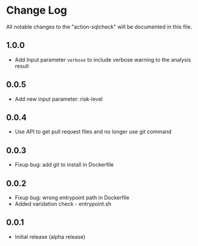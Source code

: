 # Change Log

All notable changes to the "action-sqlcheck" will be documented in this file.

## 1.0.0
- Add Input parameter `verbose` to include verbose warning to the analysis result

## 0.0.5
- Add new input parameter: risk-level

## 0.0.4
- Use API to get pull request files and no longer use git command

## 0.0.3
- Fixup bug: add git to install in Dockerfile

## 0.0.2
- Fixup bug: wrong entrypoint path in Dockerfile
- Added varidation check - entrypoint.sh

## 0.0.1
- Initial release (alpha release)
